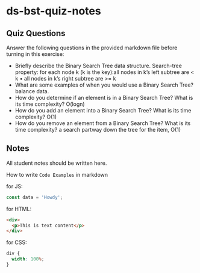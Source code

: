 # ds-bst-quiz-notes

## Quiz Questions

Answer the following questions in the provided markdown file before turning in this exercise:

- Briefly describe the Binary Search Tree data structure.
  Search-tree property: for each node k (k is the key):all nodes in k’s left subtree are < k
  • all nodes in k’s right subtree are >= k
- What are some examples of when you would use a Binary Search Tree?
  balance data.
- How do you determine if an element is in a Binary Search Tree? What is its time complexity?
  O(logn)
- How do you add an element into a Binary Search Tree? What is its time complexity?
  O(1)
- How do you remove an element from a Binary Search Tree? What is its time complexity?
  a search partway down the tree for the item, O(1)

## Notes

All student notes should be written here.

How to write `Code Examples` in markdown

for JS:

```javascript
const data = 'Howdy';
```

for HTML:

```html
<div>
  <p>This is text content</p>
</div>
```

for CSS:

```css
div {
  width: 100%;
}
```
